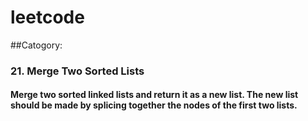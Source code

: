 # leetcode
##Catogory: 
### 21. Merge Two Sorted Lists
#### Merge two sorted linked lists and return it as a new list. The new list should be made by splicing together the nodes of the first two lists.
```python
```


